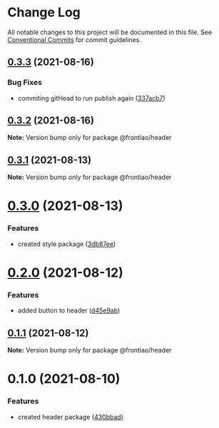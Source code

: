 # Change Log

All notable changes to this project will be documented in this file.
See [Conventional Commits](https://conventionalcommits.org) for commit guidelines.

## [0.3.3](https://github.com/mateusrdgs/frontiao-ui/compare/@frontiao/header@0.3.2...@frontiao/header@0.3.3) (2021-08-16)


### Bug Fixes

* commiting gitHead to run publish again ([337acb7](https://github.com/mateusrdgs/frontiao-ui/commit/337acb786551236db6f092618db501c30a011c4f))





## [0.3.2](https://github.com/mateusrdgs/frontiao-ui/compare/@frontiao/header@0.3.1...@frontiao/header@0.3.2) (2021-08-16)

**Note:** Version bump only for package @frontiao/header





## [0.3.1](https://github.com/mateusrdgs/frontiao-ui/compare/@frontiao/header@0.3.0...@frontiao/header@0.3.1) (2021-08-13)

**Note:** Version bump only for package @frontiao/header





# [0.3.0](https://github.com/mateusrdgs/frontiao-ui/compare/@frontiao/header@0.2.0...@frontiao/header@0.3.0) (2021-08-13)


### Features

* created style package ([3db87ee](https://github.com/mateusrdgs/frontiao-ui/commit/3db87eed7e4b529d2802eefa7d732634f980a2a1))





# [0.2.0](https://github.com/mateusrdgs/frontiao-ui/compare/@frontiao/header@0.1.1...@frontiao/header@0.2.0) (2021-08-12)


### Features

* added button to header ([d45e9ab](https://github.com/mateusrdgs/frontiao-ui/commit/d45e9abef79f1f6b257863fb03aef361c77112e3))





## [0.1.1](https://github.com/mateusrdgs/frontiao-ui/compare/@frontiao/header@0.1.0...@frontiao/header@0.1.1) (2021-08-12)

**Note:** Version bump only for package @frontiao/header





# 0.1.0 (2021-08-10)


### Features

* created header package ([430bbad](https://github.com/mateusrdgs/frontiao-ui/commit/430bbad2e6001bc9f5682ade92011e8148ad0a10))
